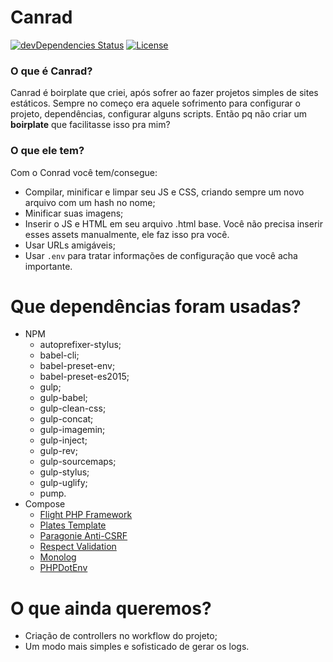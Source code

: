 # Canrad
[![devDependencies Status](https://david-dm.org/allangrds/canrad/dev-status.svg)](https://david-dm.org/allangrds/canrad?type=dev)
[![License](https://img.shields.io/github/license/mashape/apistatus.svg?maxAge=2592000)](https://github.com/allangrds/Canrad/blob/master/LICENSE)

### O que é Canrad?
Canrad é boirplate que criei, após sofrer ao fazer projetos simples de sites estáticos. Sempre no começo era aquele sofrimento para configurar o projeto, dependências, configurar alguns scripts. Então pq não criar um **boirplate** que facilitasse isso pra mim?

### O que ele tem?
Com o Conrad você tem/consegue:
* Compilar, minificar e limpar seu JS e CSS, criando sempre um novo arquivo com um hash no nome;
* Minificar suas imagens;
* Inserir o JS e HTML em seu arquivo .html base. Você não precisa inserir esses assets manualmente, ele faz isso pra você.
* Usar URLs amigáveis;
* Usar `.env` para tratar informações de configuração que você acha importante.

# Que dependências foram usadas?
* NPM
    * autoprefixer-stylus;
    * babel-cli;
    * babel-preset-env;
    * babel-preset-es2015;
    * gulp;
    * gulp-babel;
    * gulp-clean-css;
    * gulp-concat;
    * gulp-imagemin;
    * gulp-inject;
    * gulp-rev;
    * gulp-sourcemaps;
    * gulp-stylus;
    * gulp-uglify;
    * pump.
* Compose
  * [Flight PHP Framework](flightphp.com/learn/)
  * [Plates Template](http://platesphp.com/)
  * [Paragonie Anti-CSRF](https://github.com/paragonie/anti-csrf)
  * [Respect Validation](https://github.com/Respect/Validation)
  * [Monolog](https://github.com/Seldaek/monolog)
  * [PHPDotEnv](https://github.com/vlucas/phpdotenv)

# O que ainda queremos?
* Criação de controllers no workflow do projeto;
* Um modo mais simples e sofisticado de gerar os logs.
